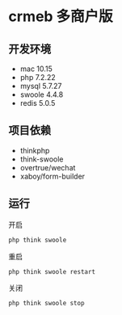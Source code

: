 # crmeb 多商户版

## 开发环境

- mac 10.15
- php 7.2.22
- mysql 5.7.27
- swoole 4.4.8
- redis 5.0.5

## 项目依赖

- thinkphp
- think-swoole
- overtrue/wechat
- xaboy/form-builder

## 运行

开启
```sh
php think swoole
```
重启
```sh
php think swoole restart
```
关闭
```sh
php think swoole stop
```